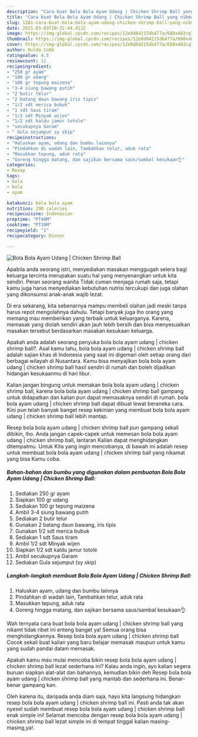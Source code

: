 ```yaml
---
description: "Cara buat Bola Bola Ayam Udang | Chicken Shrimp Ball yang nikmat dan Mudah Dibuat"
title: "Cara buat Bola Bola Ayam Udang | Chicken Shrimp Ball yang nikmat dan Mudah Dibuat"
slug: 1281-cara-buat-bola-bola-ayam-udang-chicken-shrimp-ball-yang-nikmat-dan-mudah-dibuat
date: 2021-03-03T20:32:44.412Z
image: https://img-global.cpcdn.com/recipes/12e8d84215db477a/680x482cq70/bola-bola-ayam-udang-chicken-shrimp-ball-foto-resep-utama.jpg
thumbnail: https://img-global.cpcdn.com/recipes/12e8d84215db477a/680x482cq70/bola-bola-ayam-udang-chicken-shrimp-ball-foto-resep-utama.jpg
cover: https://img-global.cpcdn.com/recipes/12e8d84215db477a/680x482cq70/bola-bola-ayam-udang-chicken-shrimp-ball-foto-resep-utama.jpg
author: Hulda Cobb
ratingvalue: 4.5
reviewcount: 11
recipeingredient:
- "250 gr ayam"
- "100 gr udang"
- "100 gr tepung maizena"
- "3-4 siung bawang putih"
- "2 butir telur"
- "2 batang daun bawang iris tipis"
- "1/2 sdt merica bubuk"
- "1 sdt Saus tiram"
- "1/2 sdt Minyak wijen"
- "1/2 sdt kaldu jamur totole"
- "secukupnya Garam"
- " Gula sejumput sy skip"
recipeinstructions:
- "Haluskan ayam, udang dan bumbu lainnya"
- "Pindahkan di wadah lain, Tambahkan telur, aduk rata"
- "Masukkan tepung, aduk rata"
- "Goreng hingga matang, dan sajikan bersama saus/sambal kesukaan👌"
categories:
- Resep
tags:
- bola
- bola
- ayam

katakunci: bola bola ayam 
nutrition: 290 calories
recipecuisine: Indonesian
preptime: "PT40M"
cooktime: "PT39M"
recipeyield: "1"
recipecategory: Dinner

---
```



![Bola Bola Ayam Udang | Chicken Shrimp Ball](https://img-global.cpcdn.com/recipes/12e8d84215db477a/680x482cq70/bola-bola-ayam-udang-chicken-shrimp-ball-foto-resep-utama.jpg)

Apabila anda seorang istri, menyediakan masakan menggugah selera bagi keluarga tercinta merupakan suatu hal yang menyenangkan untuk kita sendiri. Peran seorang  wanita Tidak cuman menjaga rumah saja, tetapi kamu juga harus menyediakan kebutuhan nutrisi tercukupi dan juga olahan yang dikonsumsi anak-anak wajib lezat.

Di era  sekarang, kita sebenarnya mampu membeli olahan jadi meski tanpa harus repot mengolahnya dahulu. Tetapi banyak juga lho orang yang memang mau memberikan yang terbaik untuk keluarganya. Karena, memasak yang diolah sendiri akan jauh lebih bersih dan bisa menyesuaikan masakan tersebut berdasarkan masakan kesukaan keluarga. 



Apakah anda adalah seorang penyuka bola bola ayam udang | chicken shrimp ball?. Asal kamu tahu, bola bola ayam udang | chicken shrimp ball adalah sajian khas di Indonesia yang saat ini digemari oleh setiap orang dari berbagai wilayah di Nusantara. Kamu bisa menyajikan bola bola ayam udang | chicken shrimp ball hasil sendiri di rumah dan boleh dijadikan hidangan kesukaanmu di hari libur.

Kalian jangan bingung untuk memakan bola bola ayam udang | chicken shrimp ball, karena bola bola ayam udang | chicken shrimp ball gampang untuk didapatkan dan kalian pun dapat memasaknya sendiri di rumah. bola bola ayam udang | chicken shrimp ball dapat dibuat lewat beraneka cara. Kini pun telah banyak banget resep kekinian yang membuat bola bola ayam udang | chicken shrimp ball lebih mantap.

Resep bola bola ayam udang | chicken shrimp ball pun gampang sekali dibikin, lho. Anda jangan capek-capek untuk memesan bola bola ayam udang | chicken shrimp ball, lantaran Kalian dapat menghidangkan ditempatmu. Untuk Kita yang ingin mencobanya, di bawah ini adalah resep untuk membuat bola bola ayam udang | chicken shrimp ball yang nikamat yang bisa Kamu coba.

<!--inarticleads1-->

##### Bahan-bahan dan bumbu yang digunakan dalam pembuatan Bola Bola Ayam Udang | Chicken Shrimp Ball:

1. Sediakan 250 gr ayam
1. Siapkan 100 gr udang
1. Sediakan 100 gr tepung maizena
1. Ambil 3-4 siung bawang putih
1. Sediakan 2 butir telur
1. Gunakan 2 batang daun bawang, iris tipis
1. Gunakan 1/2 sdt merica bubuk
1. Sediakan 1 sdt Saus tiram
1. Ambil 1/2 sdt Minyak wijen
1. Siapkan 1/2 sdt kaldu jamur totole
1. Ambil secukupnya Garam
1. Sediakan  Gula sejumput (sy skip)




<!--inarticleads2-->

##### Langkah-langkah membuat Bola Bola Ayam Udang | Chicken Shrimp Ball:

1. Haluskan ayam, udang dan bumbu lainnya
1. Pindahkan di wadah lain, Tambahkan telur, aduk rata
1. Masukkan tepung, aduk rata
1. Goreng hingga matang, dan sajikan bersama saus/sambal kesukaan👌




Wah ternyata cara buat bola bola ayam udang | chicken shrimp ball yang nikamt tidak ribet ini enteng banget ya! Semua orang bisa menghidangkannya. Resep bola bola ayam udang | chicken shrimp ball Cocok sekali buat kalian yang baru belajar memasak maupun untuk kamu yang sudah pandai dalam memasak.

Apakah kamu mau mulai mencoba bikin resep bola bola ayam udang | chicken shrimp ball lezat sederhana ini? Kalau anda ingin, ayo kalian segera buruan siapkan alat-alat dan bahannya, kemudian bikin deh Resep bola bola ayam udang | chicken shrimp ball yang mantab dan sederhana ini. Benar-benar gampang kan. 

Oleh karena itu, daripada anda diam saja, hayo kita langsung hidangkan resep bola bola ayam udang | chicken shrimp ball ini. Pasti anda tak akan nyesel sudah membuat resep bola bola ayam udang | chicken shrimp ball enak simple ini! Selamat mencoba dengan resep bola bola ayam udang | chicken shrimp ball lezat simple ini di tempat tinggal kalian masing-masing,ya!.

